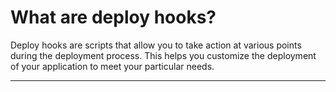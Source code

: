 # What are deploy hooks?

Deploy hooks are scripts that allow you to take action at various points during the deployment process. This helps you customize the deployment of your application to meet your particular needs.

* * *


